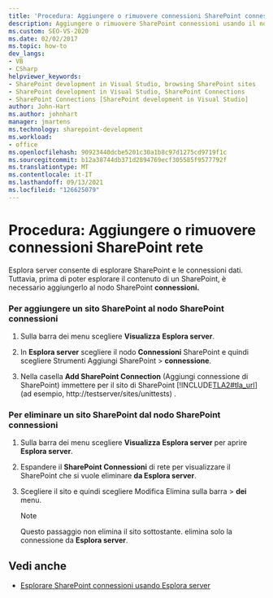 ```yaml
---
title: 'Procedura: Aggiungere o rimuovere connessioni SharePoint connessioni | Microsoft Docs'
description: Aggiungere o rimuovere SharePoint connessioni usando il nodo Connessioni SharePoint nella finestra Esplora server di Visual Studio.
ms.custom: SEO-VS-2020
ms.date: 02/02/2017
ms.topic: how-to
dev_langs:
- VB
- CSharp
helpviewer_keywords:
- SharePoint development in Visual Studio, browsing SharePoint sites
- SharePoint development in Visual Studio, SharePoint Connections
- SharePoint Connections [SharePoint development in Visual Studio]
author: John-Hart
ms.author: johnhart
manager: jmartens
ms.technology: sharepoint-development
ms.workload:
- office
ms.openlocfilehash: 90923440dcbe5201c30a1b8c97d1275cd9719f1c
ms.sourcegitcommit: b12a38744db371d2894769ecf305585f9577792f
ms.translationtype: MT
ms.contentlocale: it-IT
ms.lasthandoff: 09/13/2021
ms.locfileid: "126625079"
---
```

# <a name="how-to-add-or-remove-sharepoint-connections"></a>Procedura: Aggiungere o rimuovere connessioni SharePoint rete
  Esplora server consente di esplorare SharePoint e le connessioni dati. Tuttavia, prima di poter esplorare il contenuto di un SharePoint, è necessario aggiungerlo al nodo SharePoint **connessioni.**

### <a name="to-add-a-sharepoint-site-to-the-sharepoint-connections-node"></a>Per aggiungere un sito SharePoint al nodo SharePoint connessioni

1. Sulla barra dei menu scegliere **Visualizza** **Esplora server**.

2. In **Esplora server** scegliere il nodo **Connessioni** SharePoint e quindi scegliere Strumenti Aggiungi SharePoint  >  **connessione**.

3. Nella casella **Add SharePoint Connection** (Aggiungi connessione di SharePoint) immettere per il sito di SharePoint [!INCLUDE[TLA2#tla_url](../sharepoint/includes/tla2sharptla-url-md.md)] (ad esempio, http://testserver/sites/unittests) .

### <a name="to-delete-a-sharepoint-site-from-the-sharepoint-connections-node"></a>Per eliminare un sito SharePoint dal nodo SharePoint connessioni

1. Sulla barra dei menu scegliere **Visualizza** **Esplora server** per aprire **Esplora server**.

2. Espandere il **SharePoint Connessioni** di rete per visualizzare il SharePoint che si vuole eliminare **da Esplora server**.

3. Scegliere il sito e quindi scegliere Modifica Elimina sulla barra  >  **dei** menu.

    > [!NOTE]
    > Questo passaggio non elimina il sito sottostante. elimina solo la connessione da **Esplora server**.

## <a name="see-also"></a>Vedi anche
- [Esplorare SharePoint connessioni usando Esplora server](../sharepoint/browsing-sharepoint-connections-using-server-explorer.md)
